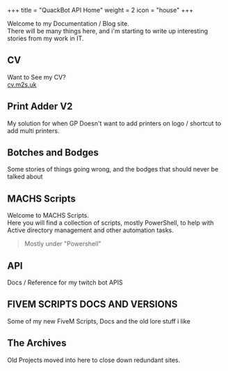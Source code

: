 +++
title = "QuackBot API Home"
weight = 2
icon = "house"
+++

Welcome to my Documentation / Blog site.  
There will be many things here, and i'm starting to write up interesting stories from my work in IT.

## CV

Want to See my CV?  
[cv.m2s.uk](https://cv.m2s.uk/)

## Print Adder V2

My solution for when GP Doesn't want to add printers on logo / shortcut to add multi printers.

## Botches and Bodges

Some stories of things going wrong, and the bodges that should never be talked about

## MACHS Scripts

Welcome to MACHS Scripts.  
Here you will find a collection of scripts, mostly PowerShell, to help with Active directory management and other automation tasks.

> Mostly under "Powershell"

## API

Docs / Reference for my twitch bot APIS

## FIVEM SCRIPTS DOCS AND VERSIONS

Some of my new FiveM Scripts, Docs and the old lore stuff i like

## The Archives

Old Projects moved into here to close down redundant sites.
